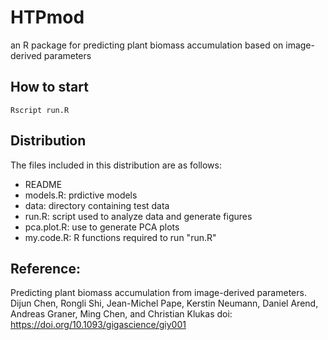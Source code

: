 # HTPmod
an R package for predicting plant biomass accumulation based on image-derived parameters

## How to start
```
Rscript run.R
```

## Distribution
The files included in this distribution are as follows:
* README
* models.R: prdictive models 
* data: directory containing test data
* run.R: script used to analyze data and generate figures 
* pca.plot.R: use to generate PCA plots
* my.code.R: R functions required to run "run.R"

## Reference: 
Predicting plant biomass accumulation from image-derived parameters. 
Dijun Chen, Rongli Shi, Jean-Michel Pape, Kerstin Neumann, Daniel Arend, Andreas Graner, Ming Chen, and Christian Klukas
doi: https://doi.org/10.1093/gigascience/giy001

